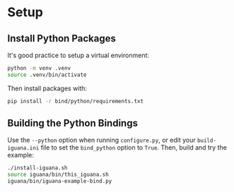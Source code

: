 # Setup

## Install Python Packages
It's good practice to setup a virtual environment:
```bash
python -m venv .venv
source .venv/bin/activate
```

Then install packages with:
```bash
pip install -r bind/python/requirements.txt
```

## Building the Python Bindings
Use the `--python` option when running `configure.py`, or edit your `build-iguana.ini` file
to set the `bind_python` option to `True`. Then, build and try the example:
```bash
./install-iguana.sh
source iguana/bin/this_iguana.sh
iguana/bin/iguana-example-bind.py
```
